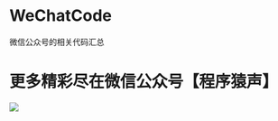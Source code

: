 
# WeChatCode
微信公众号的相关代码汇总

# 更多精彩尽在微信公众号【程序猿声】
![](http://upload-images.jianshu.io/upload_images/10386940-ba0c519723650398.jpg?imageMogr2/auto-orient/strip%7CimageView2/2/w/1240)


